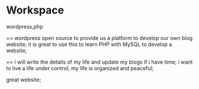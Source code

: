 Workspace
=========

wordpress,php

==
wordpress open source to provide us a platform to develop our own blog website;
it is great to use this to learn PHP with MySQL to develop a website;

==
i will write the details of my life and update my blogs if i have time;
i want to live a life under control;
my life is organized and peaceful;

great website;
